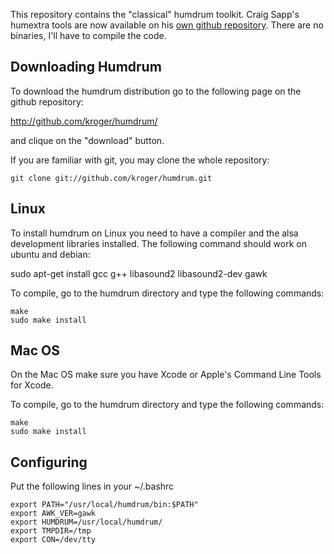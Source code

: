 This repository contains the "classical" humdrum toolkit.
Craig Sapp's humextra tools are now available on his [own github repository](https://github.com/craigsapp/humextra).
There are no binaries, I'll have to compile the code.

## Downloading Humdrum

To download the humdrum distribution go to the following page on the github repository:

  http://github.com/kroger/humdrum/

and clique on the "download" button.

If you are familiar with git, you may clone the whole repository:

    git clone git://github.com/kroger/humdrum.git

## Linux

To install humdrum on Linux you need to have a compiler and the alsa
development libraries installed. The following command should work on
ubuntu and debian:

  sudo apt-get install gcc g++ libasound2 libasound2-dev gawk

To compile, go to the humdrum directory and type the following commands:

    make
    sudo make install

## Mac OS

On the Mac OS make sure you have Xcode or Apple's Command Line Tools for Xcode.

To compile, go to the humdrum directory and type the following commands:

    make
    sudo make install

## Configuring

Put the following lines in your ~/.bashrc

    export PATH="/usr/local/humdrum/bin:$PATH"
    export AWK_VER=gawk
    export HUMDRUM=/usr/local/humdrum/
    export TMPDIR=/tmp
    export CON=/dev/tty
